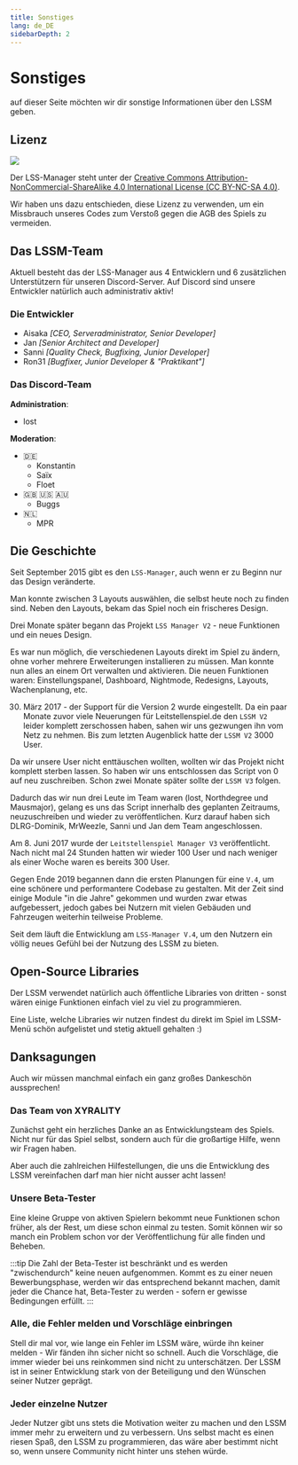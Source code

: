 ```yaml
---
title: Sonstiges
lang: de_DE
sidebarDepth: 2
---
```


# Sonstiges

auf dieser Seite möchten wir dir sonstige Informationen über den LSSM geben.

## Lizenz
[![](https://mirrors.creativecommons.org/presskit/buttons/88x31/svg/by-nc-sa.eu.svg)][license]


Der LSS-Manager steht unter der [Creative Commons Attribution-NonCommercial-ShareAlike 4.0 International License (CC BY-NC-SA 4.0)][license].

Wir haben uns dazu entschieden, diese Lizenz zu verwenden, um ein Missbrauch unseres Codes zum Verstoß gegen die AGB des Spiels zu vermeiden.

## Das LSSM-Team
Aktuell besteht das der LSS-Manager aus 4 Entwicklern und 6 zusätzlichen Unterstützern für unseren <a :href="$themeConfig.variables.discord" target="_blank">Discord-Server</a>. Auf Discord sind unsere Entwickler natürlich auch administrativ aktiv!

### Die Entwickler
* Aisaka *[CEO, Serveradministrator, Senior Developer]*
* Jan *[Senior Architect and Developer]*
* Sanni *[Quality Check, Bugfixing, Junior Developer]*
* Ron31 *[Bugfixer, Junior Developer & "Praktikant"]*

### Das Discord-Team
**Administration**:
* lost

**Moderation**:
* 🇩🇪
    * Konstantin
    * Saïx
    * Floet
* 🇬🇧 🇺🇸 🇦🇺
    * Buggs
* 🇳🇱
    * MPR
    
## Die Geschichte
Seit September 2015 gibt es den `LSS-Manager`, auch wenn er zu Beginn nur das Design veränderte.

Man konnte zwischen 3 Layouts auswählen, die selbst heute noch zu finden sind. Neben den Layouts, bekam das Spiel noch ein frischeres Design.

Drei Monate später begann das Projekt `LSS Manager V2` - neue Funktionen und ein neues Design.

Es war nun möglich, die verschiedenen Layouts direkt im Spiel zu ändern, ohne vorher mehrere Erweiterungen installieren zu müssen. Man konnte nun alles an einem Ort verwalten und aktivieren. Die neuen Funktionen waren: Einstellungspanel, Dashboard, Nightmode, Redesigns, Layouts, Wachenplanung, etc.

30. März 2017 - der Support für die Version 2 wurde eingestellt. Da ein paar Monate zuvor viele Neuerungen für Leitstellenspiel.de den `LSSM V2` leider komplett zerschossen haben, sahen wir uns gezwungen ihn vom Netz zu nehmen. Bis zum letzten Augenblick hatte der `LSSM V2` 3000 User.

Da wir unsere User nicht enttäuschen wollten, wollten wir das Projekt nicht komplett sterben lassen. So haben wir uns entschlossen das Script von 0 auf neu zuschreiben. Schon zwei Monate später sollte der `LSSM V3` folgen.

Dadurch das wir nun drei Leute im Team waren (lost, Northdegree und Mausmajor), gelang es uns das Script innerhalb des geplanten Zeitraums, neuzuschreiben und wieder zu veröffentlichen. Kurz darauf haben sich DLRG-Dominik, MrWeezle, Sanni und Jan dem Team angeschlossen.

Am 8. Juni 2017 wurde der `Leitstellenspiel Manager V3` veröffentlicht. Nach nicht mal 24 Stunden hatten wir wieder 100 User und nach weniger als einer Woche waren es bereits 300 User.

Gegen Ende 2019 begannen dann die ersten Planungen für eine `V.4`, um eine schönere und performantere Codebase zu gestalten. Mit der Zeit sind einige Module "in die Jahre" gekommen und wurden zwar etwas aufgebessert, jedoch gabes bei Nutzern mit vielen Gebäuden und Fahrzeugen weiterhin teilweise Probleme.

Seit dem läuft die Entwicklung am `LSS-Manager V.4`, um den Nutzern ein völlig neues Gefühl bei der Nutzung des LSSM zu bieten.

## Open-Source Libraries
Der LSSM verwendet natürlich auch öffentliche Libraries von dritten - sonst wären einige Funktionen einfach viel zu viel zu programmieren.

Eine Liste, welche Libraries wir nutzen findest du direkt im Spiel im LSSM-Menü schön aufgelistet und stetig aktuell gehalten :)

## Danksagungen
Auch wir müssen manchmal einfach ein ganz großes Dankeschön aussprechen!

### Das Team von XYRALITY
Zunächst geht ein herzliches Danke an as Entwicklungsteam des Spiels. Nicht nur für das Spiel selbst, sondern auch für die großartige Hilfe, wenn wir Fragen haben.

Aber auch die zahlreichen Hilfestellungen, die uns die Entwicklung des LSSM vereinfachen darf man hier nicht ausser acht lassen!

### Unsere Beta-Tester
Eine kleine Gruppe von aktiven Spielern bekommt neue Funktionen schon früher, als der Rest, um diese schon einmal zu testen. Somit können wir so manch ein Problem schon vor der Veröffentlichung für alle finden und Beheben.

:::tip
Die Zahl der Beta-Tester ist beschränkt und es werden "zwischendurch" keine neuen aufgenommen. Kommt es zu einer neuen Bewerbungsphase, werden wir das entsprechend bekannt machen, damit jeder die Chance hat, Beta-Tester zu werden - sofern er gewisse Bedingungen erfüllt.
:::

### Alle, die Fehler melden und Vorschläge einbringen
Stell dir mal vor, wie lange ein Fehler im LSSM wäre, würde ihn keiner melden - Wir fänden ihn sicher nicht so schnell. Auch die Vorschläge, die immer wieder bei uns reinkommen sind nicht zu unterschätzen. Der LSSM ist in seiner Entwicklung stark von der Beteiligung und den Wünschen seiner Nutzer geprägt.

### Jeder einzelne Nutzer
Jeder Nutzer gibt uns stets die Motivation weiter zu machen und den LSSM immer mehr zu erweitern und zu verbessern. Uns selbst macht es einen riesen Spaß, den LSSM zu programmieren, das wäre aber bestimmt nicht so, wenn unsere Community nicht hinter uns stehen würde.

[license]: https://creativecommons.org/licenses/by-nc-sa/4.0/deed.de
